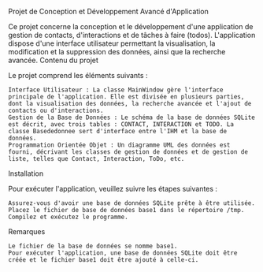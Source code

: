 
Projet de Conception et Développement Avancé d'Application

Ce projet concerne la conception et le développement d'une application de gestion de contacts, d'interactions et de tâches à faire (todos). L'application dispose d'une interface utilisateur permettant la visualisation, la modification et la suppression des données, ainsi que la recherche avancée.
Contenu du projet

Le projet comprend les éléments suivants :

    Interface Utilisateur : La classe MainWindow gère l'interface principale de l'application. Elle est divisée en plusieurs parties, dont la visualisation des données, la recherche avancée et l'ajout de contacts ou d'interactions.
    Gestion de la Base de Données : Le schéma de la base de données SQLite est décrit, avec trois tables : CONTACT, INTERACTION et TODO. La classe Basededonnee sert d'interface entre l'IHM et la base de données.
    Programmation Orientée Objet : Un diagramme UML des données est fourni, décrivant les classes de gestion de données et de gestion de liste, telles que Contact, Interaction, ToDo, etc.

Installation

Pour exécuter l'application, veuillez suivre les étapes suivantes :

    Assurez-vous d'avoir une base de données SQLite prête à être utilisée.
    Placez le fichier de base de données base1 dans le répertoire /tmp.
    Compilez et exécutez le programme.

Remarques

    Le fichier de la base de données se nomme base1.
    Pour exécuter l'application, une base de données SQLite doit être créée et le fichier base1 doit être ajouté à celle-ci.
